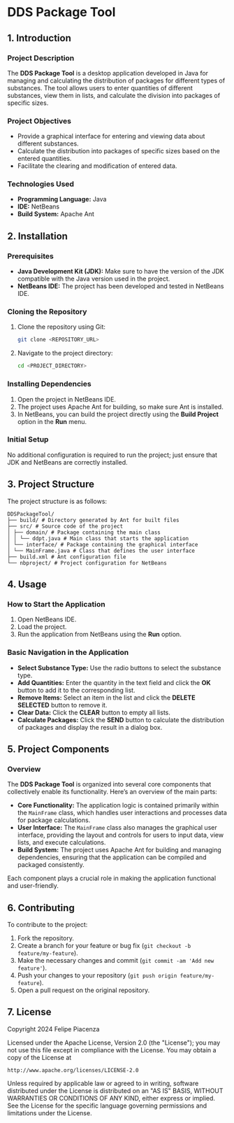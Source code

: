 # DDS Package Tool

## 1. Introduction

### Project Description
The **DDS Package Tool** is a desktop application developed in Java for managing and calculating the distribution of packages for different types of substances. The tool allows users to enter quantities of different substances, view them in lists, and calculate the division into packages of specific sizes.

### Project Objectives
- Provide a graphical interface for entering and viewing data about different substances.
- Calculate the distribution into packages of specific sizes based on the entered quantities.
- Facilitate the clearing and modification of entered data.

### Technologies Used
- **Programming Language:** Java
- **IDE:** NetBeans
- **Build System:** Apache Ant

## 2. Installation

### Prerequisites
- **Java Development Kit (JDK):** Make sure to have the version of the JDK compatible with the Java version used in the project.
- **NetBeans IDE:** The project has been developed and tested in NetBeans IDE.

### Cloning the Repository
1. Clone the repository using Git:
    ```bash
    git clone <REPOSITORY_URL>
    ```
2. Navigate to the project directory:
    ```bash
    cd <PROJECT_DIRECTORY>
    ```

### Installing Dependencies
1. Open the project in NetBeans IDE.
2. The project uses Apache Ant for building, so make sure Ant is installed.
3. In NetBeans, you can build the project directly using the **Build Project** option in the **Run** menu.

### Initial Setup
No additional configuration is required to run the project; just ensure that JDK and NetBeans are correctly installed.

## 3. Project Structure

The project structure is as follows:

```
DDSPackageTool/
├── build/ # Directory generated by Ant for built files
├── src/ # Source code of the project
│ ├── domain/ # Package containing the main class
│ │ └── ddpt.java # Main class that starts the application
│ └── interface/ # Package containing the graphical interface
│ └── MainFrame.java # Class that defines the user interface
├── build.xml # Ant configuration file
└── nbproject/ # Project configuration for NetBeans
```

## 4. Usage

### How to Start the Application
1. Open NetBeans IDE.
2. Load the project.
3. Run the application from NetBeans using the **Run** option.

### Basic Navigation in the Application
- **Select Substance Type:** Use the radio buttons to select the substance type.
- **Add Quantities:** Enter the quantity in the text field and click the **OK** button to add it to the corresponding list.
- **Remove Items:** Select an item in the list and click the **DELETE SELECTED** button to remove it.
- **Clear Data:** Click the **CLEAR** button to empty all lists.
- **Calculate Packages:** Click the **SEND** button to calculate the distribution of packages and display the result in a dialog box.

## 5. Project Components

### Overview
The **DDS Package Tool** is organized into several core components that collectively enable its functionality. Here’s an overview of the main parts:

- **Core Functionality:** The application logic is contained primarily within the `MainFrame` class, which handles user interactions and processes data for package calculations.
- **User Interface:** The `MainFrame` class also manages the graphical user interface, providing the layout and controls for users to input data, view lists, and execute calculations.
- **Build System:** The project uses Apache Ant for building and managing dependencies, ensuring that the application can be compiled and packaged consistently.

Each component plays a crucial role in making the application functional and user-friendly.

## 6. Contributing

To contribute to the project:
1. Fork the repository.
2. Create a branch for your feature or bug fix (`git checkout -b feature/my-feature`).
3. Make the necessary changes and commit (`git commit -am 'Add new feature'`).
4. Push your changes to your repository (`git push origin feature/my-feature`).
5. Open a pull request on the original repository.

## 7. License

Copyright 2024 Felipe Piacenza

Licensed under the Apache License, Version 2.0 (the "License");
you may not use this file except in compliance with the License.
You may obtain a copy of the License at

    http://www.apache.org/licenses/LICENSE-2.0

Unless required by applicable law or agreed to in writing, software
distributed under the License is distributed on an "AS IS" BASIS,
WITHOUT WARRANTIES OR CONDITIONS OF ANY KIND, either express or implied.
See the License for the specific language governing permissions and
limitations under the License.
